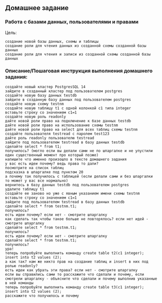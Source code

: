 ## Домашнее задание

### Работа с базами данных, пользователями и правами
Цель:

    создание новой базы данных, схемы и таблицы
    создание роли для чтения данных из созданной схемы созданной базы данных
    создание роли для чтения и записи из созданной схемы созданной базы данных


### Описание/Пошаговая инструкция выполнения домашнего задания:

    создайте новый кластер PostgresSQL 14
    зайдите в созданный кластер под пользователем postgres
    создайте новую базу данных testdb
    зайдите в созданную базу данных под пользователем postgres
    создайте новую схему testnm
    создайте новую таблицу t1 с одной колонкой c1 типа integer
    вставьте строку со значением c1=1
    создайте новую роль readonly
    дайте новой роли право на подключение к базе данных testdb
    дайте новой роли право на использование схемы testnm
    дайте новой роли право на select для всех таблиц схемы testnm
    создайте пользователя testread с паролем test123
    дайте роль readonly пользователю testread
    зайдите под пользователем testread в базу данных testdb
    сделайте select * from t1;
    получилось? (могло если вы делали сами не по шпаргалке и не упустили один существенный момент про который позже)
    напишите что именно произошло в тексте домашнего задания
    у вас есть идеи почему? ведь права то дали?
    посмотрите на список таблиц
    подсказка в шпаргалке под пунктом 20
    а почему так получилось с таблицей (если делали сами и без шпаргалки то может у вас все нормально)
    вернитесь в базу данных testdb под пользователем postgres
    удалите таблицу t1
    создайте ее заново но уже с явным указанием имени схемы testnm
    вставьте строку со значением c1=1
    зайдите под пользователем testread в базу данных testdb
    сделайте select * from testnm.t1;
    получилось?
    есть идеи почему? если нет - смотрите шпаргалку
    как сделать так чтобы такое больше не повторялось? если нет идей - смотрите шпаргалку
    сделайте select * from testnm.t1;
    получилось?
    есть идеи почему? если нет - смотрите шпаргалку
    сделайте select * from testnm.t1;
    получилось?
    ура!
    теперь попробуйте выполнить команду create table t2(c1 integer); insert into t2 values (2);
    а как так? нам же никто прав на создание таблиц и insert в них под ролью readonly?
    есть идеи как убрать эти права? если нет - смотрите шпаргалку
    если вы справились сами то расскажите что сделали и почему, если смотрели шпаргалку - объясните что сделали и почему выполнив указанные в ней команды
    теперь попробуйте выполнить команду create table t3(c1 integer); insert into t2 values (2);
    расскажите что получилось и почему

